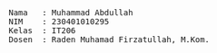 <pre>
Nama   : Muhammad Abdullah
NIM    : 230401010295
Kelas  : IT206
Dosen  : Raden Muhamad Firzatullah, M.Kom.  
</pre>
